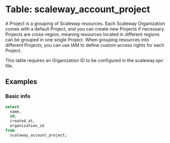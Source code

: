 # Table: scaleway_account_project

A Project is a grouping of Scaleway resources. Each Scaleway Organization comes with a default Project, and you can create new Projects if necessary. Projects are cross-region, meaning resources located in different regions can be grouped in one single Project. When grouping resources into different Projects, you can use IAM to define custom access rights for each Project.

This table requires an Organization ID to be configured in the scaleway.spc file.

## Examples

### Basic info

```sql
select
  name,
  id,
  created_at,
  organization_id
from
  scaleway_account_project;
```
